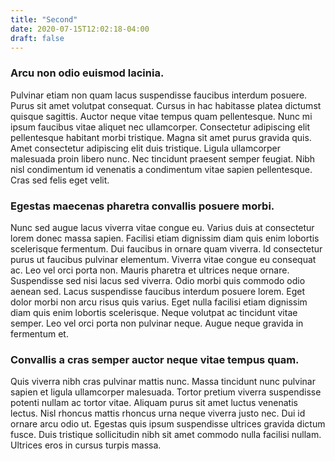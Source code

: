 ```yaml
---
title: "Second"
date: 2020-07-15T12:02:18-04:00
draft: false
---
```

### Arcu non odio euismod lacinia.
Pulvinar etiam non quam lacus suspendisse faucibus interdum posuere. Purus sit amet volutpat consequat. Cursus in hac habitasse platea dictumst quisque sagittis. Auctor neque vitae tempus quam pellentesque. Nunc mi ipsum faucibus vitae aliquet nec ullamcorper. Consectetur adipiscing elit pellentesque habitant morbi tristique. Magna sit amet purus gravida quis. Amet consectetur adipiscing elit duis tristique. Ligula ullamcorper malesuada proin libero nunc. Nec tincidunt praesent semper feugiat. Nibh nisl condimentum id venenatis a condimentum vitae sapien pellentesque. Cras sed felis eget velit.

### Egestas maecenas pharetra convallis posuere morbi.
Nunc sed augue lacus viverra vitae congue eu. Varius duis at consectetur lorem donec massa sapien. Facilisi etiam dignissim diam quis enim lobortis scelerisque fermentum. Dui faucibus in ornare quam viverra. Id consectetur purus ut faucibus pulvinar elementum. Viverra vitae congue eu consequat ac. Leo vel orci porta non. Mauris pharetra et ultrices neque ornare. Suspendisse sed nisi lacus sed viverra. Odio morbi quis commodo odio aenean sed. Lacus suspendisse faucibus interdum posuere lorem. Eget dolor morbi non arcu risus quis varius. Eget nulla facilisi etiam dignissim diam quis enim lobortis scelerisque. Neque volutpat ac tincidunt vitae semper. Leo vel orci porta non pulvinar neque. Augue neque gravida in fermentum et.

### Convallis a cras semper auctor neque vitae tempus quam.
Quis viverra nibh cras pulvinar mattis nunc. Massa tincidunt nunc pulvinar sapien et ligula ullamcorper malesuada. Tortor pretium viverra suspendisse potenti nullam ac tortor vitae. Aliquam purus sit amet luctus venenatis lectus. Nisl rhoncus mattis rhoncus urna neque viverra justo nec. Dui id ornare arcu odio ut. Egestas quis ipsum suspendisse ultrices gravida dictum fusce. Duis tristique sollicitudin nibh sit amet commodo nulla facilisi nullam. Ultrices eros in cursus turpis massa.
